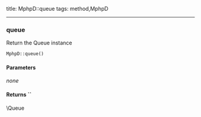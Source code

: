 title: MphpD::queue
tags: method,MphpD

---

<div class="method">
<h3 class="method-name">queue</h3>
<p>Return the Queue instance<br></p>

```php
MphpD::queue()
```

#### Parameters

*none*


#### Returns ``

\Queue


</div>